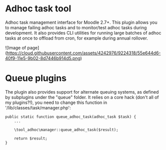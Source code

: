 Adhoc task tool
==================

Adhoc task management interface for Moodle 2.7+.
This plugin allows you to manage failing adhoc tasks and to monitor/test adhoc tasks during development.
It also provides CLI utilities for running large batches of adhoc tasks at once to offload from cron, for example during annual rollover.

![Image of page] (https://cloud.githubusercontent.com/assets/4242976/9224318/55e644d6-40f9-11e5-9b02-8d7446b914d5.png)

Queue plugins
====

The plugin also provides support for alternate queuing systems, as defined by subplugins under the "queue" folder.
It relies on a core hack (don't all of my plugins?!), you need to change this function in '/lib/classes/task/manager.php':
```
public static function queue_adhoc_task(adhoc_task $task) {
    ...

    \tool_adhoc\manager::queue_adhoc_task($result);

    return $result;
}
```
